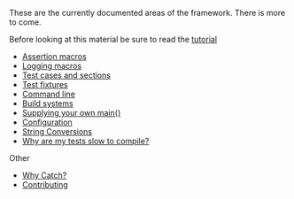 These are the currently documented areas of the framework. There is more to come.

Before looking at this material be sure to read the [tutorial](tutorial.md)

* [Assertion macros](assertions.md)
* [Logging macros](logging.md)
* [Test cases and sections](test-cases-and-sections.md)
* [Test fixtures](test-fixtures.md)
* [Command line](command-line.md)
* [Build systems](build-systems.md)
* [Supplying your own main()](own-main.md)
* [Configuration](configuration.md)
* [String Conversions](tostring.md)
* [Why are my tests slow to compile?](slow-compiles.md)

Other

* [Why Catch?](why-catch.md)
* [Contributing](contributing.md)
